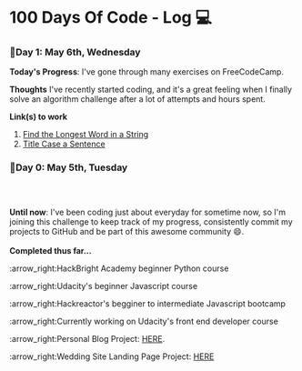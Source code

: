 # 100 Days Of Code  - Log :computer:


###  :calendar:Day 1: May 6th, Wednesday

**Today's Progress**: I've gone through many exercises on FreeCodeCamp.

**Thoughts** I've recently started coding, and it's a great feeling when I finally solve an algorithm challenge after a lot of attempts and hours spent.

**Link(s) to work**
1. [Find the Longest Word in a String](https://www.freecodecamp.com/challenges/find-the-longest-word-in-a-string)
2. [Title Case a Sentence](https://www.freecodecamp.com/challenges/title-case-a-sentence)


### :calendar:Day 0: May 5th, Tuesday
##### <br>

**Until now**: I've been coding just about everyday for sometime now, so I'm joining this challenge to keep track of my progress, consistently commit my projects to GitHub and be part of this awesome community :smile:.  
<br>
**Completed thus far...**
<p>:arrow_right:HackBright Academy beginner Python course</p>
<p>:arrow_right:Udacity's beginner Javascript course</p>
<p>:arrow_right:Hackreactor's begginer to intermediate Javascript bootcamp</p>
<p>:arrow_right:Currently working on Udacity's front end developer course</p>
<p>:arrow_right:Personal Blog Project: <a href='https://github.com/Enid-Sky/blogWebsite'>HERE</a>.</p>
<p>:arrow_right:Wedding Site Landing Page Project: <a href='https://github.com/Enid-Sky/LandingPageWeddingSite'>HERE</a></p>

<br>



